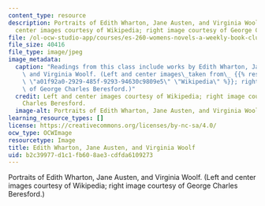```yaml
---
content_type: resource
description: Portraits of Edith Wharton, Jane Austen, and Virginia Woolf. (Left and
  center images courtesy of Wikipedia; right image courtesy of George Charles Beresford.)
file: /ol-ocw-studio-app/courses/es-260-womens-novels-a-weekly-book-club-spring-2006/b2c39977d1c1fb608ae3cdfda6109273_es-260s06.jpg
file_size: 40416
file_type: image/jpeg
image_metadata:
  caption: "Readings from this class include works by Edith Wharton, Jane Austen,\
    \ and Virginia Woolf. (Left and center images\_taken from\_ {{% resource_link\
    \ \"a01f92a0-2929-485f-9293-94630c9809e5\" \"Wikipedia\" %}}; right image courtesy\
    \ of George Charles Beresford.)"
  credit: Left and center images courtesy of Wikipedia; right image courtesy of George
    Charles Beresford.
  image-alt: Portraits of Edith Wharton, Jane Austen, and Virginia Woolf.
learning_resource_types: []
license: https://creativecommons.org/licenses/by-nc-sa/4.0/
ocw_type: OCWImage
resourcetype: Image
title: Edith Wharton, Jane Austen, and Virginia Woolf
uid: b2c39977-d1c1-fb60-8ae3-cdfda6109273
---
```

Portraits of Edith Wharton, Jane Austen, and Virginia Woolf. (Left and center images courtesy of Wikipedia; right image courtesy of George Charles Beresford.)